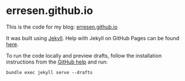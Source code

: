 # erresen.github.io

This is the code for my blog: [erresen.github.io](https://erresen.github.io)

It was built using [Jekyll](http://jekyllrb.com/). Help with Jekyll on GitHub Pages can be found [here](https://help.github.com/articles/using-jekyll-with-pages/).

To run the code locally and preview drafts, follow the installation instructions from the [GitHub help](https://help.github.com/articles/using-jekyll-with-pages/) and run:

```
bundle exec jekyll serve --drafts
``` 

